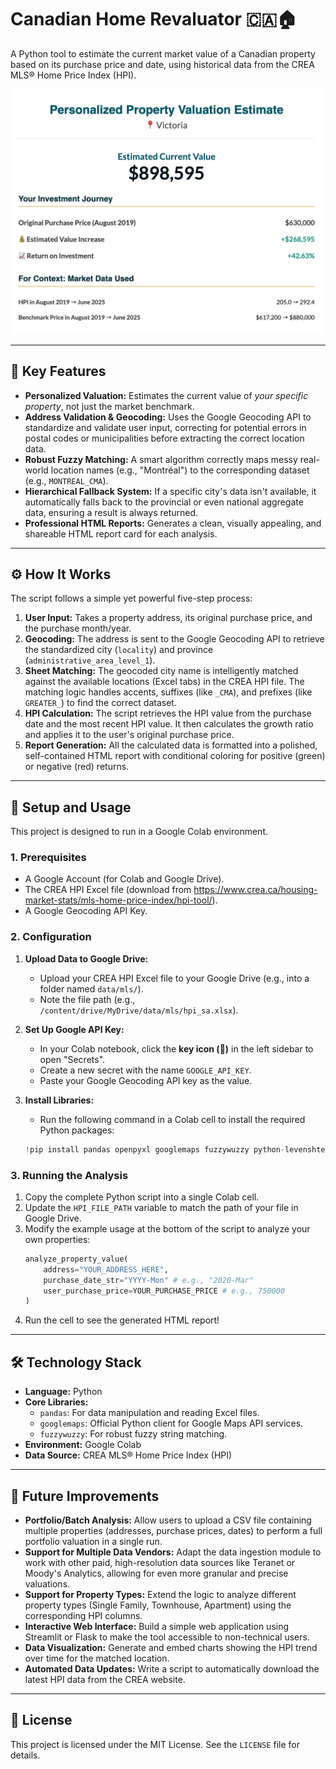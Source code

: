 # Canadian Home Revaluator 🇨🇦🏠

A Python tool to estimate the current market value of a Canadian property based on its purchase price and date, using historical data from the CREA MLS® Home Price Index (HPI).

![Sample Report](HPIupdate.png)

---

## 🌟 Key Features

*   **Personalized Valuation:** Estimates the current value of *your specific property*, not just the market benchmark.
*   **Address Validation & Geocoding:** Uses the Google Geocoding API to standardize and validate user input, correcting for potential errors in postal codes or municipalities before extracting the correct location data.
*   **Robust Fuzzy Matching:** A smart algorithm correctly maps messy real-world location names (e.g., "Montréal") to the corresponding dataset (e.g., `MONTREAL_CMA`).
*   **Hierarchical Fallback System:** If a specific city's data isn't available, it automatically falls back to the provincial or even national aggregate data, ensuring a result is always returned.
*   **Professional HTML Reports:** Generates a clean, visually appealing, and shareable HTML report card for each analysis.

---

## ⚙️ How It Works

The script follows a simple yet powerful five-step process:

1.  **User Input:** Takes a property address, its original purchase price, and the purchase month/year.
2.  **Geocoding:** The address is sent to the Google Geocoding API to retrieve the standardized city (`locality`) and province (`administrative_area_level_1`).
3.  **Sheet Matching:** The geocoded city name is intelligently matched against the available locations (Excel tabs) in the CREA HPI file. The matching logic handles accents, suffixes (like `_CMA`), and prefixes (like `GREATER_`) to find the correct dataset.
4.  **HPI Calculation:** The script retrieves the HPI value from the purchase date and the most recent HPI value. It then calculates the growth ratio and applies it to the user's original purchase price.
5.  **Report Generation:** All the calculated data is formatted into a polished, self-contained HTML report with conditional coloring for positive (green) or negative (red) returns.

---

## 🚀 Setup and Usage

This project is designed to run in a Google Colab environment.

### **1. Prerequisites**
*   A Google Account (for Colab and Google Drive).
*   The CREA HPI Excel file (download from https://www.crea.ca/housing-market-stats/mls-home-price-index/hpi-tool/).
*   A Google Geocoding API Key.

### **2. Configuration**

1.  **Upload Data to Google Drive:**
    *   Upload your CREA HPI Excel file to your Google Drive (e.g., into a folder named `data/mls/`).
    *   Note the file path (e.g., `/content/drive/MyDrive/data/mls/hpi_sa.xlsx`).

2.  **Set Up Google API Key:**
    *   In your Colab notebook, click the **key icon (🔑)** in the left sidebar to open "Secrets".
    *   Create a new secret with the name `GOOGLE_API_KEY`.
    *   Paste your Google Geocoding API key as the value.

3.  **Install Libraries:**
    *   Run the following command in a Colab cell to install the required Python packages:
    ```python
    !pip install pandas openpyxl googlemaps fuzzywuzzy python-levenshtein
    ```

### **3. Running the Analysis**

1.  Copy the complete Python script into a single Colab cell.
2.  Update the `HPI_FILE_PATH` variable to match the path of your file in Google Drive.
3.  Modify the example usage at the bottom of the script to analyze your own properties:
    ```python
    analyze_property_value(
        address="YOUR_ADDRESS_HERE",
        purchase_date_str="YYYY-Mon" # e.g., "2020-Mar"
        user_purchase_price=YOUR_PURCHASE_PRICE # e.g., 750000
    )
    ```
4.  Run the cell to see the generated HTML report!

---

## 🛠️ Technology Stack

*   **Language:** Python
*   **Core Libraries:**
    *   `pandas`: For data manipulation and reading Excel files.
    *   `googlemaps`: Official Python client for Google Maps API services.
    *   `fuzzywuzzy`: For robust fuzzy string matching.
*   **Environment:** Google Colab
*   **Data Source:** CREA MLS® Home Price Index (HPI)

---

## 🔮 Future Improvements

*   **Portfolio/Batch Analysis:** Allow users to upload a CSV file containing multiple properties (addresses, purchase prices, dates) to perform a full portfolio valuation in a single run.
*   **Support for Multiple Data Vendors:** Adapt the data ingestion module to work with other paid, high-resolution data sources like Teranet or Moody's Analytics, allowing for even more granular and precise valuations.
*   **Support for Property Types:** Extend the logic to analyze different property types (Single Family, Townhouse, Apartment) using the corresponding HPI columns.
*   **Interactive Web Interface:** Build a simple web application using Streamlit or Flask to make the tool accessible to non-technical users.
*   **Data Visualization:** Generate and embed charts showing the HPI trend over time for the matched location.
*   **Automated Data Updates:** Write a script to automatically download the latest HPI data from the CREA website.

---

## 📜 License

This project is licensed under the MIT License. See the `LICENSE` file for details.
